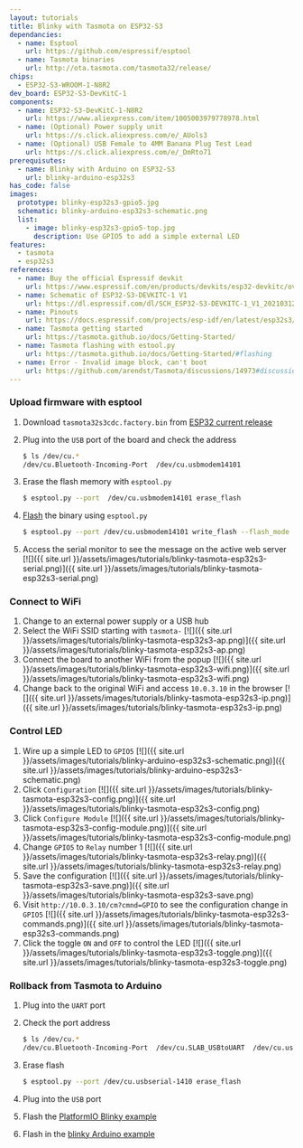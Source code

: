 ```yaml
---
layout: tutorials
title: Blinky with Tasmota on ESP32-S3
dependancies:
  - name: Esptool
    url: https://github.com/espressif/esptool
  - name: Tasmota binaries
    url: http://ota.tasmota.com/tasmota32/release/
chips:
  - ESP32-S3-WROOM-1-N8R2
dev_board: ESP32-S3-DevKitC-1
components:
  - name: ESP32-S3-DevKitC-1-N8R2
    url: https://www.aliexpress.com/item/1005003979778978.html
  - name: (Optional) Power supply unit
    url: https://s.click.aliexpress.com/e/_AUols3
  - name: (Optional) USB Female to 4MM Banana Plug Test Lead
    url: https://s.click.aliexpress.com/e/_DmRto71
prerequisutes:
  - name: Blinky with Arduino on ESP32-S3
    url: blinky-arduino-esp32s3
has_code: false
images:
  prototype: blinky-esp32s3-gpio5.jpg
  schematic: blinky-arduino-esp32s3-schematic.png
  list:
    - image: blinky-esp32s3-gpio5-top.jpg
      description: Use GPIO5 to add a simple external LED
features:
  - tasmota
  - esp32s3
references:
  - name: Buy the official Espressif devkit
    url: https://www.espressif.com/en/products/devkits/esp32-devkitc/overview
  - name: Schematic of ESP32-S3-DEVKITC-1 V1
    url: https://dl.espressif.com/dl/SCH_ESP32-S3-DEVKITC-1_V1_20210312C.pdf
  - name: Pinouts
    url: https://docs.espressif.com/projects/esp-idf/en/latest/esp32s3/hw-reference/esp32s3/user-guide-devkitc-1.html#pin-layout
  - name: Tasmota getting started
    url: https://tasmota.github.io/docs/Getting-Started/
  - name: Tasmota flashing with estool.py
    url: https://tasmota.github.io/docs/Getting-Started/#flashing
  - name: Error - Invalid image block, can't boot
    url: https://github.com/arendst/Tasmota/discussions/14973#discussioncomment-2251403
---
```


### Upload firmware with esptool

1. Download `tasmota32s3cdc.factory.bin` from [ESP32 current release](http://ota.tasmota.com/tasmota32/release/)
1. Plug into the `USB` port of the board and check the address

    ```sh
    $ ls /dev/cu.*
    /dev/cu.Bluetooth-Incoming-Port  /dev/cu.usbmodem14101
    ```
1. Erase the flash memory with `esptool.py`

    ```sh
    $ esptool.py --port  /dev/cu.usbmodem14101 erase_flash
    ```
1. [Flash](https://docs.espressif.com/projects/esptool/en/latest/esp32s3/esptool/flash-modes.html) the binary using `esptool.py`

    ```sh
    $ esptool.py --port /dev/cu.usbmodem14101 write_flash --flash_mode dio --flash_size 4MB 0x0 tasmota32s3cdc.factory.bin
    ```
1. Access the serial monitor to see the message on the active web server
    [![]({{ site.url }}/assets/images/tutorials/blinky-tasmota-esp32s3-serial.png)]({{ site.url }}/assets/images/tutorials/blinky-tasmota-esp32s3-serial.png)


### Connect to WiFi

1. Change to an external power supply or a USB hub
1. Select the WiFi SSID starting with `tasmota-`
    [![]({{ site.url }}/assets/images/tutorials/blinky-tasmota-esp32s3-ap.png)]({{ site.url }}/assets/images/tutorials/blinky-tasmota-esp32s3-ap.png)
1. Connect the board to another WiFi from the popup
    [![]({{ site.url }}/assets/images/tutorials/blinky-tasmota-esp32s3-wifi.png)]({{ site.url }}/assets/images/tutorials/blinky-tasmota-esp32s3-wifi.png)
1. Change back to the original WiFi and access `10.0.3.10` in the browser
    [![]({{ site.url }}/assets/images/tutorials/blinky-tasmota-esp32s3-ip.png)]({{ site.url }}/assets/images/tutorials/blinky-tasmota-esp32s3-ip.png)

### Control LED

1. Wire up a simple LED to `GPIO5`
    [![]({{ site.url }}/assets/images/tutorials/blinky-arduino-esp32s3-schematic.png)]({{ site.url }}/assets/images/tutorials/blinky-arduino-esp32s3-schematic.png)
1. Click `Configuration`
    [![]({{ site.url }}/assets/images/tutorials/blinky-tasmota-esp32s3-config.png)]({{ site.url }}/assets/images/tutorials/blinky-tasmota-esp32s3-config.png)
1. Click `Configure Module`
    [![]({{ site.url }}/assets/images/tutorials/blinky-tasmota-esp32s3-config-module.png)]({{ site.url }}/assets/images/tutorials/blinky-tasmota-esp32s3-config-module.png)
1. Change `GPIO5` to `Relay` number 1
    [![]({{ site.url }}/assets/images/tutorials/blinky-tasmota-esp32s3-relay.png)]({{ site.url }}/assets/images/tutorials/blinky-tasmota-esp32s3-relay.png)
1. Save the configuration
    [![]({{ site.url }}/assets/images/tutorials/blinky-tasmota-esp32s3-save.png)]({{ site.url }}/assets/images/tutorials/blinky-tasmota-esp32s3-save.png)
1. Visit `http://10.0.3.10/cm?cmnd=GPIO` to see the configuration change in `GPIO5`
    [![]({{ site.url }}/assets/images/tutorials/blinky-tasmota-esp32s3-commands.png)]({{ site.url }}/assets/images/tutorials/blinky-tasmota-esp32s3-commands.png)
1. Click the toggle `ON` and `OFF` to control the LED
    [![]({{ site.url }}/assets/images/tutorials/blinky-tasmota-esp32s3-toggle.png)]({{ site.url }}/assets/images/tutorials/blinky-tasmota-esp32s3-toggle.png)

### Rollback from Tasmota to Arduino

1. Plug into the `UART` port
1. Check the port address

    ```sh
    $ ls /dev/cu.*
    /dev/cu.Bluetooth-Incoming-Port  /dev/cu.SLAB_USBtoUART  /dev/cu.usbserial-1410
    ```
1. Erase flash

    ```sh
    $ esptool.py --port /dev/cu.usbserial-1410 erase_flash
    ```
1. Plug into the `USB` port
1. Flash the [PlatformIO Blinky example](./blinky-platformio-esp32s3)
1. Flash in the [blinky Arduino example](./blinky-arduino-esp32s3)
